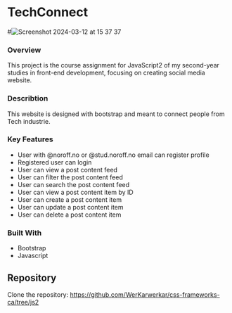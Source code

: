 # TechConnect
#![Screenshot 2024-03-12 at 15 37 37](https://github.com/WerKarwerkar/css-frameworks-ca/assets/126430261/f688e6c4-3892-4d0f-9c94-7b6a23601001)

### Overview 
This project is the course assignment for JavaScript2 of my second-year studies in front-end development, focusing on creating social media website.

### Describtion 
This website is designed with bootstrap and meant to connect people from Tech industrie.

### Key Features

- User with @noroff.no or @stud.noroff.no email can register profile
- Registered user can login
- User can view a post content feed
- User can filter the post content feed
- User can search the post content feed
- User can view a post content item by ID
- User can create a post content item
- User can update a post content item
- User can delete a post content item

### Built With
- Bootstrap
- Javascript

## Repository

Clone the repository:
https://github.com/WerKarwerkar/css-frameworks-ca/tree/js2
